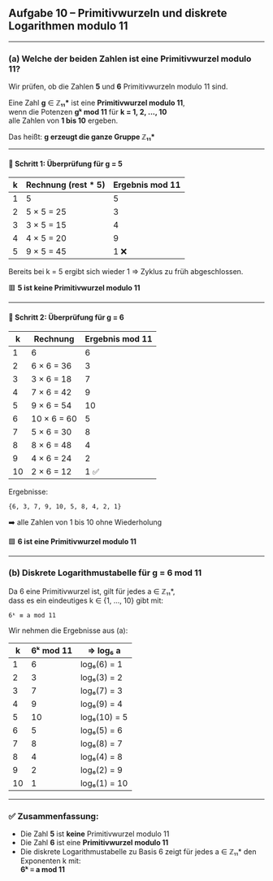## Aufgabe 10 – Primitivwurzeln und diskrete Logarithmen modulo 11

---

### (a) Welche der beiden Zahlen ist eine Primitivwurzel modulo 11?

Wir prüfen, ob die Zahlen **5** und **6** Primitivwurzeln modulo 11 sind.

Eine Zahl **g** ∈ **ℤ₁₁\*** ist eine **Primitivwurzel modulo 11**,  
wenn die Potenzen **gᵏ mod 11** für **k = 1, 2, ..., 10**  
alle Zahlen von **1 bis 10** ergeben.

Das heißt: **g erzeugt die ganze Gruppe ℤ₁₁\***

---

#### 🔸 Schritt 1: Überprüfung für g = 5

| k   | Rechnung  (rest * 5)          | Ergebnis mod 11 |
|-----|---------------------|------------------|
| 1   | 5                   | 5                |
| 2   | 5 × 5 = 25          | 3                |
| 3   | 3 × 5 = 15          | 4                |
| 4   | 4 × 5 = 20          | 9                |
| 5   | 9 × 5 = 45          | 1 ❌              |

Bereits bei k = 5 ergibt sich wieder 1 ⇒ Zyklus zu früh abgeschlossen.

🟥 **5 ist keine Primitivwurzel modulo 11**

---

#### 🔹 Schritt 2: Überprüfung für g = 6

| k   | Rechnung            | Ergebnis mod 11 |
|-----|---------------------|------------------|
| 1   | 6                   | 6                |
| 2   | 6 × 6 = 36          | 3                |
| 3   | 3 × 6 = 18          | 7                |
| 4   | 7 × 6 = 42          | 9                |
| 5   | 9 × 6 = 54          | 10               |
| 6   | 10 × 6 = 60         | 5                |
| 7   | 5 × 6 = 30          | 8                |
| 8   | 8 × 6 = 48          | 4                |
| 9   | 4 × 6 = 24          | 2                |
| 10  | 2 × 6 = 12          | 1 ✅              |

Ergebnisse:

    {6, 3, 7, 9, 10, 5, 8, 4, 2, 1}

➡️ alle Zahlen von 1 bis 10 ohne Wiederholung

🟩 **6 ist eine Primitivwurzel modulo 11**

---

### (b) Diskrete Logarithmustabelle für g = 6 mod 11

Da 6 eine Primitivwurzel ist, gilt für jedes a ∈ ℤ₁₁\*,  
dass es ein eindeutiges k ∈ {1, ..., 10} gibt mit:

    6ᵏ ≡ a mod 11

Wir nehmen die Ergebnisse aus (a):

| k   | 6ᵏ mod 11 | ⇒ log₆ a |
|-----|------------|----------|
| 1   | 6          | log₆(6) = 1 |
| 2   | 3          | log₆(3) = 2 |
| 3   | 7          | log₆(7) = 3 |
| 4   | 9          | log₆(9) = 4 |
| 5   | 10         | log₆(10) = 5 |
| 6   | 5          | log₆(5) = 6 |
| 7   | 8          | log₆(8) = 7 |
| 8   | 4          | log₆(4) = 8 |
| 9   | 2          | log₆(2) = 9 |
| 10  | 1          | log₆(1) = 10 |

---

### ✅ Zusammenfassung:

- Die Zahl **5** ist **keine** Primitivwurzel modulo 11  
- Die Zahl **6** ist eine **Primitivwurzel modulo 11**
- Die diskrete Logarithmustabelle zu Basis 6 zeigt für jedes a ∈ ℤ₁₁\* den Exponenten k mit:  
  **6ᵏ ≡ a mod 11**

